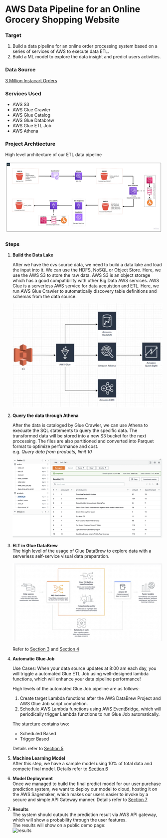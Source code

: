 # AWS Data Pipeline for an Online Grocery Shopping Website

### Target
1. Build a data pipeline for an online order processing system based on a series of services of AWS to execute data ETL.
2. Build a ML model to explore the data insight and predict users activities.   

### Data Source

[3 Million Instacart Orders](https://tech.instacart.com/3-million-instacart-orders-open-sourced-d40d29ead6f2)

### Services Used
- AWS S3
- AWS Glue Crawler
- AWS Glue Catalog
- AWS Glue Databrew
- AWS Glue ETL Job
- AWS Athena

### Project Archtiecture
High level architecture of our ETL data pipeline

![ETL](images/dats_pipeline.jpeg)

### Steps
1. **Build the Data Lake**
    
    After we have the cvs source data, we need to build a data lake and load the input into it. We can use the HDFS, NoSQL or Object Store. Here, we use the AWS S3 to store the raw data. AWS S3 is an object storage which has a good compatibility with other Big Data AWS services. AWS Glue is a serverless AWS service for data acquistion and ETL. Here, we run AWS Glue Crawler to automatically discovery table definitions and schemas from the data source.

    ![Glue](images/Glue.png)


2. **Query the data through Athena**

    After the data is cataloged by Glue Crawler, we can use Athena to execuate the SQL statements to query the specific data. The transformed data will be stored into a new S3 bucket for the next processing. The files are also partitioned and converted into Parquet format to optimize performance and cost.  
    e.g. _Query data from products, limit 10_  

    ![query](/images/query.png)


3. **ELT in Glue DataBrew**  
    The high level of the usage of Glue DataBrew to explore data with a serverless self-service visual data preparation.  

    ![explore-data](/images/explore-data.png)

    Refer to [Section 3](section_3) and [Section 4](section_4)


4. **Automatic Glue Job**  

    Use Cases: When your data source updates at 8:00 am each day, you will triggle a automated Glue ETL Job using well-designed lambda functions, which will enhance your data pipeline performance!

    High levels of the automated Glue Job pipeline are as follows:

    1. Create target Lambda functions after the AWS DataBrew Project and AWS Glue Job script completion.
    2. Schedule AWS Lambda functions using AWS EventBridge, which will periodically trigger Lambda functions to run Glue Job automatically.  

    The sturcture contains two:
    - Scheduled Based
    - Trigger Based

    Details refer to [Section 5](section_5)


5. **Machine Learning Model**  
After this step, we have a sample model using 10% of total data and compete final model. 
Details refer to [Section 6](/section_6/)


6. **Model Deployment**  
Once we managed to build the final predict model for our user purchase prediction system, we want to deploy our model to cloud, hosting it on the AWS Sagemaker, which makes our users easier to invoke by a secure and simple API Gateway manner.
Details refer to [Section 7](/section_7/)


7. **Results**  
The system should outputs the prediction result via AWS API gateway, which will show a probability through the user features.  
The results will show on a public demo page:  
![results]()